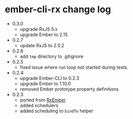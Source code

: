 # ember-cli-rx change log

- 0.3.0
  - upgrade RxJS 5.x
  - upgrade Ember to 2.15
- 0.2.7
  - update RxJS to 2.5.2
- 0.2.6
  - add `tmp` directory to .gitignore
- 0.2.5
  - fixed issue where run loop not started during tests.
- 0.2.4
  - upgrade Ember-CLI to 0.2.3
  - upgrade Ember to 1.10.0
  - removed Ember prototype property definitions
- 0.2.3
  - ported from [RxEmber](https://github.com/blesh/RxEmber)
  - added schedulers
  - added scheduling to `bindTo` helper
